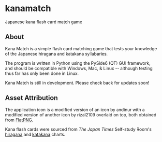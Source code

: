 # kanamatch
Japanese kana flash card match game

## About

Kana Match is a simple flash card matching game that tests your knowledge of the Japanese hiragana and katakana syllabaries.

The program is written in Python using the PySide6 (QT) GUI framework, and should be compatible with Windows, Mac, & Linux -- although testing thus far has only been done in Linux.

Kana Match is still in development. Please check back for updates soon!

## Asset Attribution

The application icon is a modified version of an icon by andinur with a modified version of another icon by rizal2109 overlaid on top, both obtained from [FlatPNG](https://www.flaticon.com/).

Kana flash cards were sourced from *The Japan Times* Self-study Room's [hiragana](https://genki3.japantimes.co.jp/en/student/hiragana/) and [katakana](https://genki3.japantimes.co.jp/en/student/katakana/) charts.
